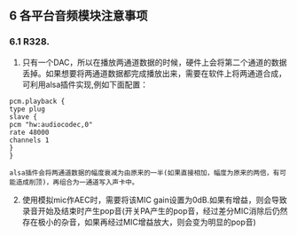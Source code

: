 ## 6 各平台音频模块注意事项

### 6.1 R328.

1. 只有一个DAC，所以在播放两通道数据的时候，硬件上会将第二个通道的数据丢掉。如果想要将两通道数据都完成播放出来，需要在软件上将两通道合成，可利用alsa插件实现,例如下面配置：

```
pcm.playback {
type plug
slave {
pcm "hw:audiocodec,0"
rate 48000
channels 1
}
}
```

```
alsa插件会将两通道数据的幅度衰减为由原来的一半(如果直接相加，幅度为原来的两倍，有可能造成削顶)，再组合为一通道写入声卡中。
```

2. 使用模拟mic作AEC时，需要将该MIC gain设置为0dB.如果有增益，则会导致录音开始及结束时产生pop音(开关PA产生的pop音，经过差分MIC消除后仍然存在极小的杂音，如果再经过MIC增益放大，则会变为明显的pop音)